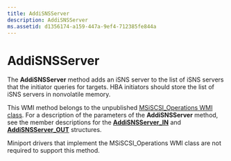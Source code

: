 ```yaml
---
title: AddiSNSServer
description: AddiSNSServer
ms.assetid: d1356174-a159-447a-9ef4-712385fe844a
---
```


# AddiSNSServer


The **AddiSNSServer** method adds an iSNS server to the list of iSNS servers that the initiator queries for targets. HBA initiators should store the list of iSNS servers in nonvolatile memory.

This WMI method belongs to the unpublished [MSiSCSI\_Operations WMI class](msiscsi-operations-wmi-class.md). For a description of the parameters of the **AddiSNSServer** method, see the member descriptions for the [**AddiSNSServer\_IN**](https://msdn.microsoft.com/library/windows/hardware/ff550126) and [**AddiSNSServer\_OUT**](https://msdn.microsoft.com/library/windows/hardware/ff550127) structures.

Miniport drivers that implement the MSiSCSI\_Operations WMI class are not required to support this method.

 

 





